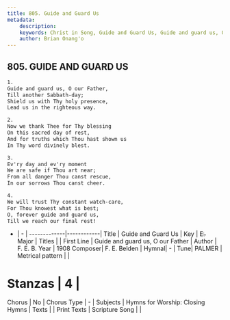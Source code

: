 ```yaml
---
title: 805. Guide and Guard Us
metadata:
    description: 
    keywords: Christ in Song, Guide and Guard Us, Guide and guard us, O our Father, 
    author: Brian Onang'o
---
```



## 805. GUIDE AND GUARD US

```txt
1.
Guide and guard us, O our Father,
Till another Sabbath-day;
Shield us with Thy holy presence,
Lead us in the righteous way.

2.
Now we thank Thee for Thy blessing
On this sacred day of rest,
And for truths which Thou hast shown us
In Thy word divinely blest.

3.
Ev'ry day and ev'ry moment
We are safe if Thou art near;
From all danger Thou canst rescue,
In our sorrows Thou canst cheer.

4.
We will trust Thy constant watch-care,
For Thou knowest what is best;
O, forever guide and guard us,
Till we reach our final rest!

```

- |   -  |
-------------|------------|
Title | Guide and Guard Us |
Key | E♭ Major |
Titles |  |
First Line | Guide and guard us, O our Father |
Author | F. E. B.
Year | 1908
Composer| F. E. Belden |
Hymnal|  - |
Tune| PALMER |
Metrical pattern | |
# Stanzas | 4 |
Chorus | No |
Chorus Type | - |
Subjects | Hymns for Worship: Closing Hymns |
Texts |  |
Print Texts | 
Scripture Song |  |
  
